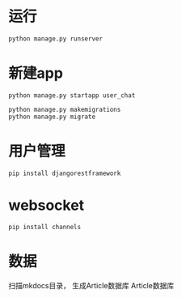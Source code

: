 
# 运行
```
python manage.py runserver
```

# 新建app
```
python manage.py startapp user_chat
```

```
python manage.py makemigrations
python manage.py migrate
```


# 用户管理

`pip install djangorestframework`

# websocket

```
pip install channels
```

# 数据

扫描mkdocs目录， 生成Article数据库
Article数据库